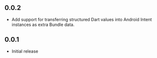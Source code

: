 ## 0.0.2

* Add support for transferring structured Dart values into Android Intent
  instances as extra Bundle data.

## 0.0.1

* Initial release
